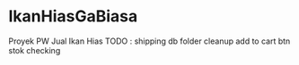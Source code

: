 # IkanHiasGaBiasa
Proyek PW Jual Ikan Hias
TODO : 
shipping db
folder cleanup
add to cart btn
stok checking